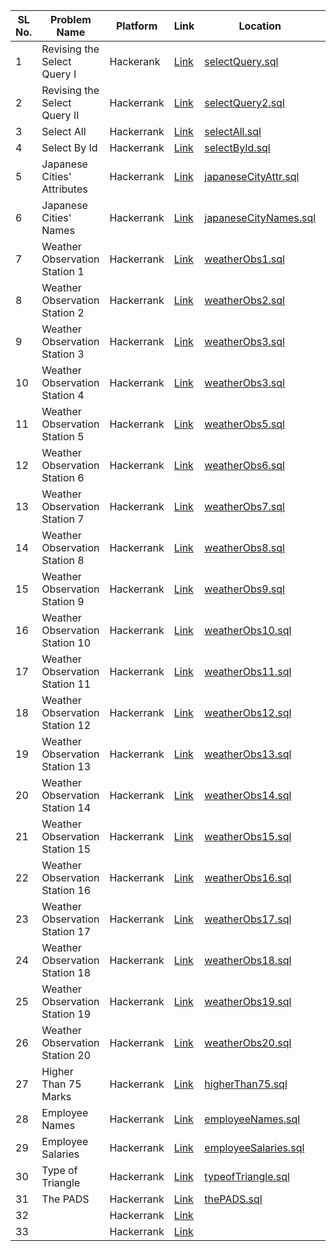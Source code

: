 | SL No. | Problem Name  | Platform           | Link           | Location | Revised |
|--------------------------|--------------------------|----------------------------|-----------------------------|-----------------------------|----------|
| 1 | Revising the Select Query I | Hackerank | <a href="https://www.hackerrank.com/challenges/revising-the-select-query">Link</a> | [selectQuery.sql](selectQuery.sql) | ✅ |
| 2 | Revising the Select Query II | Hackerrank | <a href="https://www.hackerrank.com/challenges/revising-the-select-query-2">Link</a> | [selectQuery2.sql](selectQuery2.sql) | ✅ |
| 3 | Select All | Hackerrank | <a href="https://www.hackerrank.com/challenges/select-all-sql">Link</a> | [selectAll.sql](selectAll.sql) | ✅ |
| 4 | Select By Id | Hackerrank | <a href="https://www.hackerrank.com/challenges/select-by-id">Link</a> | [selectById.sql](selectById.sql) | ✅ |
| 5 | Japanese Cities' Attributes | Hackerrank | <a href="https://www.hackerrank.com/challenges/japanese-cities-attributes">Link</a> | [japaneseCityAttr.sql](japaneseCityAttr.sql) | ✅ |
| 6 | Japanese Cities' Names | Hackerrank | <a href="https://www.hackerrank.com/challenges/japanese-cities-name">Link</a> | [japaneseCityNames.sql](japaneseCityNames.sql) | ✅ |
| 7 | Weather Observation Station 1 | Hackerrank | <a href="https://www.hackerrank.com/challenges/weather-observation-station-1">Link</a> | [weatherObs1.sql](weatherObs1.sql) | ✅ |
| 8 | Weather Observation Station 2 | Hackerrank | <a href="https://www.hackerrank.com/challenges/weather-observation-station-2">Link</a> | [weatherObs2.sql](weatherObs2.sql) | ✅ |
| 9 | Weather Observation Station 3 | Hackerrank | <a href="https://www.hackerrank.com/challenges/weather-observation-station-3">Link</a> | [weatherObs3.sql](weatherObs3.sql) | ✅ |
| 10 | Weather Observation Station 4 | Hackerrank | <a href="https://www.hackerrank.com/challenges/weather-observation-station-4">Link</a> | [weatherObs3.sql](weatherObs3.sql) | ✅ |
| 11 | Weather Observation Station 5 | Hackerrank | <a href="https://www.hackerrank.com/challenges/weather-observation-station-5">Link</a> | [weatherObs5.sql](weatherObs5.sql) | ✅ |
| 12 | Weather Observation Station 6 | Hackerrank | <a href="https://www.hackerrank.com/challenges/weather-observation-station-6">Link</a> | [weatherObs6.sql](weatherObs6.sql) | ✅ |
| 13 | Weather Observation Station 7 | Hackerrank | <a href="https://www.hackerrank.com/challenges/weather-observation-station-7">Link</a> | [weatherObs7.sql](weatherObs7.sql) | ✅ |
| 14 | Weather Observation Station 8 | Hackerrank | <a href="https://www.hackerrank.com/challenges/weather-observation-station-8">Link</a> | [weatherObs8.sql](weatherObs8.sql) | ✅ |
| 15 | Weather Observation Station 9 | Hackerrank | <a href="https://www.hackerrank.com/challenges/weather-observation-station-9">Link</a> | [weatherObs9.sql](weatherObs9.sql) | ✅ |
| 16 | Weather Observation Station 10 | Hackerrank | <a href="https://www.hackerrank.com/challenges/weather-observation-station-10">Link</a> | [weatherObs10.sql](weatherObs10.sql) | ✅ |
| 17 | Weather Observation Station 11 | Hackerrank | <a href="https://www.hackerrank.com/challenges/weather-observation-station-11">Link</a> | [weatherObs11.sql](weatherObs11.sql) | ✅ |
| 18 | Weather Observation Station 12 | Hackerrank | <a href="https://www.hackerrank.com/challenges/weather-observation-station-12">Link</a> | [weatherObs12.sql](weatherObs12.sql) | ✅ |
| 19 | Weather Observation Station 13 | Hackerrank | <a href="https://www.hackerrank.com/challenges/weather-observation-station-13">Link</a> | [weatherObs13.sql](weatherObs13.sql) | ✅ |
| 20 | Weather Observation Station 14 | Hackerrank | <a href="https://www.hackerrank.com/challenges/weather-observation-station-14">Link</a> | [weatherObs14.sql](weatherObs14.sql) | ✅ |
| 21 | Weather Observation Station 15 | Hackerrank | <a href="https://www.hackerrank.com/challenges/weather-observation-station-15">Link</a> | [weatherObs15.sql](weatherObs15.sql) | ✅ |
| 22 | Weather Observation Station 16 | Hackerrank | <a href="https://www.hackerrank.com/challenges/weather-observation-station-16">Link</a> | [weatherObs16.sql](weatherObs16.sql) | ✅ |
| 23 | Weather Observation Station 17 | Hackerrank | <a href="https://www.hackerrank.com/challenges/weather-observation-station-17">Link</a> | [weatherObs17.sql](weatherObs17.sql) | ✅ |
| 24 | Weather Observation Station 18 | Hackerrank | <a href="https://www.hackerrank.com/challenges/weather-observation-station-18">Link</a> | [weatherObs18.sql](weatherObs18.sql) | ✅ |
| 25 | Weather Observation Station 19 | Hackerrank | <a href="https://www.hackerrank.com/challenges/weather-observation-station-19">Link</a> | [weatherObs19.sql](weatherObs19.sql) | ✅ |
| 26 | Weather Observation Station 20 | Hackerrank | <a href="https://www.hackerrank.com/challenges/weather-observation-station-20">Link</a> | [weatherObs20.sql](weatherObs20.sql) | ✅ |
| 27 | Higher Than 75 Marks | Hackerrank | <a href="https://www.hackerrank.com/challenges/more-than-75-marks">Link</a> | [higherThan75.sql](higherThan75.sql) | ✅ |
| 28 | Employee Names | Hackerrank | <a href="https://www.hackerrank.com/challenges/name-of-employees">Link</a> | [employeeNames.sql](employeeNames.sql) | ✅ |
| 29 | Employee Salaries | Hackerrank | <a href="https://www.hackerrank.com/challenges/salary-of-employees">Link</a> | [employeeSalaries.sql](employeeSalaries.sql) | ✅ |
| 30 | Type of Triangle | Hackerrank | <a href="https://www.hackerrank.com/challenges/what-type-of-triangle">Link</a> | [typeofTriangle.sql](typeOfTriangle.sql) | ✅ |
| 31 | The PADS | Hackerrank | <a href="https://www.hackerrank.com/challenges/the-pads">Link</a> | [thePADS.sql](thePADS.sql) | ✅ |
| 32 |  | Hackerrank | <a href="">Link</a> | []() | ✅ |
| 33 |  | Hackerrank | <a href="">Link</a> | []() | ✅ |